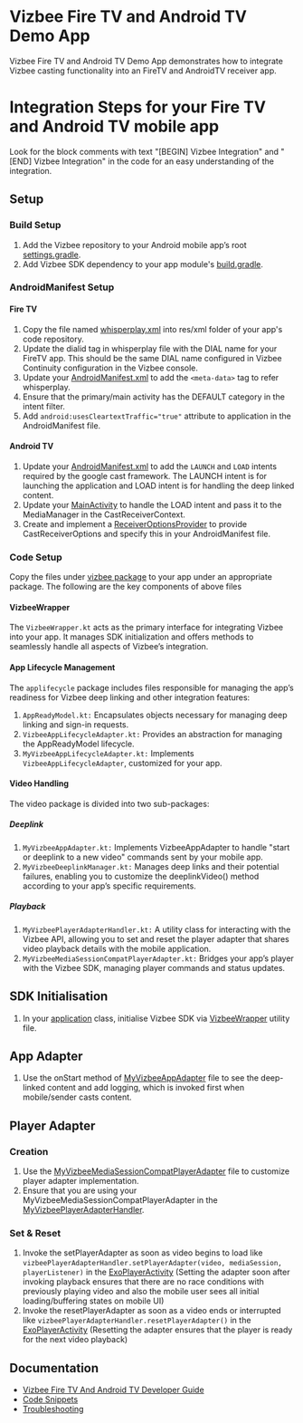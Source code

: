 # Vizbee Fire TV and Android TV Demo App
Vizbee Fire TV and Android TV Demo App demonstrates how to integrate Vizbee casting functionality into an FireTV and AndroidTV receiver app.

# Integration Steps for your Fire TV and Android TV mobile app
Look for the block comments with text "[BEGIN] Vizbee Integration" and "[END] Vizbee Integration" in the code for an easy understanding of the integration.

## Setup
### Build Setup
1. Add the Vizbee repository to your Android mobile app’s root [settings.gradle](settings.gradle).
2. Add Vizbee SDK dependency to your app module's [build.gradle](/app/build.gradle).

### AndroidManifest Setup
#### Fire TV
1. Copy the file named [whisperplay.xml](/app/src/firetv/res/xml/whisperplay.xml) into res/xml folder of your app's code repository.
2. Update the dialid tag in whisperplay file with the DIAL name for your FireTV app. This should be the same DIAL name configured in Vizbee Continuity configuration in the Vizbee console.
3. Update your [AndroidManifest.xml](/app/src/firetv/AndroidManifest.xml) to add the `<meta-data>` tag to refer whisperplay.
4. Ensure that the primary/main activity has the DEFAULT category in the intent filter.
5. Add `android:usesCleartextTraffic="true"` attribute to application in the AndroidManifest file.

#### Android TV
1. Update your [AndroidManifest.xml](/app/src/androidtv/AndroidManifest.xml) to add the `LAUNCH` and `LOAD` intents required by the google cast framework. The LAUNCH intent is for launching the application and LOAD intent is for handling the deep linked content.
2. Update your [MainActivity](/app/src/main/java/tv/vizbee/screendemo/ui/home/MainActivity.kt) to handle the LOAD intent and pass it to the MediaManager in the CastReceiverContext.
3. Create and implement a [ReceiverOptionsProvider](/app/src/androidtv/java/tv/vizbee/screendemo/MyAppReceiverOptionsProvider.kt) to provide CastReceiverOptions and specify this in your AndroidManifest file.

### Code Setup
Copy the files under [vizbee package](app/src/main/java/tv/vizbee/screendemo/vizbee) to your app under an appropriate package. The following are the key components of above files

#### VizbeeWrapper
The `VizbeeWrapper.kt` acts as the primary interface for integrating Vizbee into your app. It manages SDK initialization and offers methods to seamlessly handle all aspects of Vizbee’s integration.

#### App Lifecycle Management
The `applifecycle` package includes files responsible for managing the app’s readiness for Vizbee deep linking and other integration features:

1. `AppReadyModel.kt:` Encapsulates objects necessary for managing deep linking and sign-in requests.
2. `VizbeeAppLifecycleAdapter.kt:` Provides an abstraction for managing the AppReadyModel lifecycle.
3. `MyVizbeeAppLifecycleAdapter.kt:` Implements `VizbeeAppLifecycleAdapter`, customized for your app.

#### Video Handling
The video package is divided into two sub-packages:

##### Deeplink
1. `MyVizbeeAppAdapter.kt:` Implements VizbeeAppAdapter to handle "start or deeplink to a new video" commands sent by your mobile app.
2. `MyVizbeeDeeplinkManager.kt:` Manages deep links and their potential failures, enabling you to customize the deeplinkVideo() method according to your app’s specific requirements.

##### Playback
1. `MyVizbeePlayerAdapterHandler.kt:` A utility class for interacting with the Vizbee API, allowing you to set and reset the player adapter that shares video playback details with the mobile application.
2. `MyVizbeeMediaSessionCompatPlayerAdapter.kt:` Bridges your app’s player with the Vizbee SDK, managing player commands and status updates.

## SDK Initialisation
1. In your [application](app/src/main/java/tv/vizbee/screendemo/VizbeeTVDemoApplication.java) class, initialise Vizbee SDK via [VizbeeWrapper](app/src/main/java/tv/vizbee/screendemo/vizbee/VizbeeWrapper.kt) utility file.

## App Adapter
1. Use the onStart method of [MyVizbeeAppAdapter](app/src/main/java/tv/vizbee/screendemo/vizbee/video/deeplink/MyVizbeeAppAdapter.kt) file to see the deep-linked content and add logging, which is invoked first when mobile/sender casts content.

## Player Adapter
### Creation
1. Use the [MyVizbeeMediaSessionCompatPlayerAdapter](app/src/main/java/tv/vizbee/screendemo/vizbee/video/playback/MyVizbeeMediaSessionCompatPlayerAdapter.kt) file to customize player adapter implementation.
2. Ensure that you are using your MyVizbeeMediaSessionCompatPlayerAdapter in the [MyVizbeePlayerAdapterHandler](app/src/main/java/tv/vizbee/screendemo/vizbee/video/playback/MyVizbeePlayerAdapterHandler.kt).

### Set & Reset
1. Invoke the setPlayerAdapter as soon as video begins to load like `vizbeePlayerAdapterHandler.setPlayerAdapter(video, mediaSession, playerListener)` in the [ExoPlayerActivity](app/src/main/java/tv/vizbee/screendemo/ui/video/ExoPlayerActivity.kt) (Setting the adapter soon after invoking playback ensures that there are no race conditions with previously playing video and also the mobile user sees all initial loading/buffering states on mobile UI)
2. Invoke the resetPlayerAdapter as soon as a video ends or interrupted like `vizbeePlayerAdapterHandler.resetPlayerAdapter()` in the [ExoPlayerActivity](app/src/main/java/tv/vizbee/screendemo/ui/video/ExoPlayerActivity.kt) (Resetting the adapter ensures that the player is ready for the next video playback)

## Documentation
* [Vizbee Fire TV And Android TV Developer Guide](https://console.vizbee.tv/app/vzb2000001/develop/guides/firetv-androidtv-snippets)
* [Code Snippets](https://console.vizbee.tv/app/vzb2000001/develop/guides/firetv-androidtv-snippets)
* [Troubleshooting](https://console.vizbee.tv/app/vzb2000001/develop/guides/firetv-androidtv-troubleshooting-snippets)
